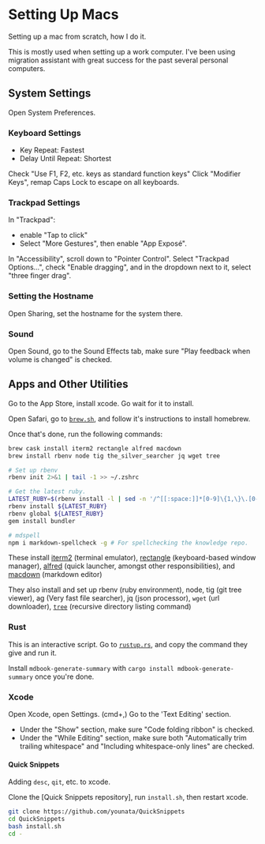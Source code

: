 # Setting Up Macs

Setting up a mac from scratch, how I do it.

This is mostly used when setting up a work computer. I've been using migration assistant with great success for the past several personal computers.

## System Settings

Open System Preferences.

### Keyboard Settings

- Key Repeat: Fastest
- Delay Until Repeat: Shortest

Check "Use F1, F2, etc. keys as standard function keys"
Click "Modifier Keys", remap Caps Lock to escape on all keyboards.

### Trackpad Settings

In "Trackpad":

- enable "Tap to click"
- Select "More Gestures", then enable "App Exposé".

In "Accessibility", scroll down to "Pointer Control". Select "Trackpad Options...", check "Enable dragging", and in the dropdown next to it, select "three finger drag".

### Setting the Hostname

Open Sharing, set the hostname for the system there.

### Sound

Open Sound, go to the Sound Effects tab, make sure "Play feedback when volume is changed" is checked.

## Apps and Other Utilities

Go to the App Store, install xcode. Go wait for it to install.

Open Safari, go to [`brew.sh`](https://brew.sh), and follow it's instructions to install homebrew.

Once that's done, run the following commands:

```sh
brew cask install iterm2 rectangle alfred macdown
brew install rbenv node tig the_silver_searcher jq wget tree

# Set up rbenv
rbenv init 2>&1 | tail -1 >> ~/.zshrc

# Get the latest ruby.
LATEST_RUBY=$(rbenv install -l | sed -n '/^[[:space:]]*[0-9]\{1,\}\.[0-9]\{1,\}\.[0-9]\{1,\}[[:space:]]*$/ h;${g;p;}')
rbenv install ${LATEST_RUBY}
rbenv global ${LATEST_RUBY}
gem install bundler

# mdspell
npm i markdown-spellcheck -g # For spellchecking the knowledge repo.
```

These install [iterm2](https://iterm2.com) (terminal emulator), [rectangle](https://rectangleapp.com) (keyboard-based window manager), [alfred](https://www.alfredapp.com) (quick launcher, amongst other responsibilities), and [macdown](https://macdown.uranusjr.com) (markdown editor)

They also install and set up rbenv (ruby environment), node, tig (git tree viewer), ag (Very fast file searcher), jq (json processor), `wget` (url downloader), <a href="http://mama.indstate.edu/users/ice/tree/" data-proofer-ignore>`tree`</a> (recursive directory listing command)

### Rust

This is an interactive script. Go to [`rustup.rs`](https://rustup.rs), and copy the command they give and run it.

Install `mdbook-generate-summary` with `cargo install mdbook-generate-summary` once you're done.

### Xcode

Open Xcode, open Settings. (cmd+,)
Go to the 'Text Editing' section.

- Under the "Show" section, make sure "Code folding ribbon" is checked.
- Under the "While Editing" section, make sure both "Automatically trim trailing whitespace" and "Including whitespace-only lines" are checked.

#### Quick Snippets

Adding `desc`, `qit`, etc. to xcode.

Clone the [Quick Snippets repository], run `install.sh`, then restart xcode.

```sh
git clone https://github.com/younata/QuickSnippets
cd QuickSnippets
bash install.sh
cd -
```
